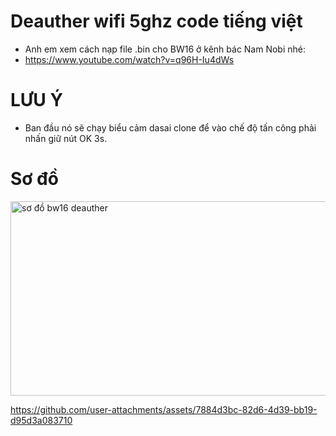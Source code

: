 # Deauther wifi 5ghz code tiếng việt

* Anh em xem cách nạp file .bin cho BW16 ở kênh bác Nam Nobi nhé:
* https://www.youtube.com/watch?v=q96H-Iu4dWs

# LƯU Ý 
* Ban đầu nó sẽ chạy biểu cảm dasai clone để vào chế độ tấn công phải nhấn giữ nút OK 3s.
# Sơ đồ 

<img width="522" height="311" alt="sơ đồ bw16 deauther" src="https://github.com/user-attachments/assets/f2995748-6dd9-4138-8755-ba266459e87c" />

https://github.com/user-attachments/assets/7884d3bc-82d6-4d39-bb19-d95d3a083710

